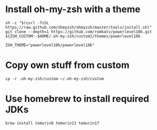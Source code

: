 # Install oh-my-zsh with a theme

    sh -c "$(curl -fsSL https://raw.github.com/ohmyzsh/ohmyzsh/master/tools/install.sh)"
    git clone --depth=1 https://github.com/romkatv/powerlevel10k.git ${ZSH_CUSTOM:-$HOME/.oh-my-zsh/custom}/themes/powerlevel10k

    ZSH_THEME="powerlevel10k/powerlevel10k"

# Copy own stuff from custom 

    cp -r .oh-my-zsh/custom ~/.oh-my-zsh/custom
    
# Use homebrew to install required JDKs

    brew install temurin8 temurin11 temurin17
